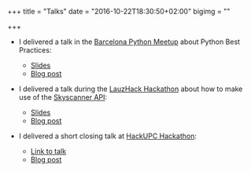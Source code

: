 +++
title = "Talks"
date = "2016-10-22T18:30:50+02:00"
bigimg = ""

+++

* I delivered a talk in the [Barcelona Python Meetup](https://www.meetup.com/python-185/) about Python Best Practices:
  - [Slides](https://speakerdeck.com/esaezgil/python-projects-best-practices-1)
  - [Blog post](https://esaezgil.com/post/python_best_practices/)

* I delivered a talk during the [LauzHack Hackathon](http://lauzhack.com/) about how to make use of the [Skyscanner API](https://partners.skyscanner.net/travel-apis/):
  - [Slides](https://speakerdeck.com/esaezgil/skyscanner-api-guide-lauzhack-16)
  - [Blog post](https://esaezgil.com/events/)

* I delivered a short closing talk at [HackUPC Hackathon](https://hackupc.com/):
  - [Link to talk](https://www.youtube.com/watch?v=PD2KGBIVbI0&feature=youtu.be&t=3664)
  - [Blog post](https://esaezgil.com/events/hackupc16/)
